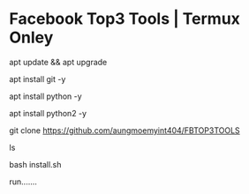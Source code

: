 # Facebook Top3 Tools | Termux Onley


apt update && apt upgrade

apt install git -y

apt install python -y

apt install python2 -y

git clone https://github.com/aungmoemyint404/FBTOP3TOOLS

ls

bash install.sh

run.......
